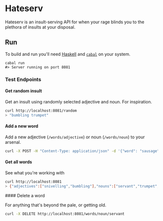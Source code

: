 # Hateserv

Hateserv is an insult-serving API for when your rage blinds you to the plethora of insults at your disposal.

## Run

To build and run you'll need [Haskell](https://www.haskell.org/ghcup/) and [`cabal`](https://www.haskell.org/cabal/) on your system.

```
cabal run
#> Server running on port 8081
```

### Test Endpoints

#### Get random insult

Get an insult using randomly selected adjective and noun. For inspiration.

```sh
curl http://localhost:8081/random
> "bumbling trumpet"
```

#### Add a new word

Add a new adjective (`/words/adjective`) or noun (`/words/noun`) to your arsenal.

```sh
curl -X POST -H "Content-Type: application/json" -d '{"word": "sausage"}' http://localhost:8081/words/noun
```

#### Get all words

See what you're working with

```sh
curl http://localhost:8081
> {"adjectives":["snivelling","bumbling"],"nouns":["servant","trumpet","sausage"]}
```

#### Delete a word

For anything that's beyond the pale, or getting old.

```sh
curl -X DELETE http://localhost:8081/words/noun/servant
```
